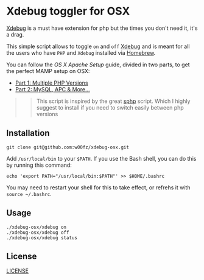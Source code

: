 # Xdebug toggler for OSX

[Xdebug][xdebug] is a must have extension for php but the times you don't need it, it's a drag.

This simple script allows to toggle `on` and `off` [Xdebug][xdebug] and is meant for all the users who have `PHP` and `Xdebug` installed via [Homebrew][brew].

You can follow the _OS X Apache Setup_ guide, divided in two parts, to get the perfect MAMP setup on OSX:

* [Part 1: Multiple PHP Versions][tutorial-1]
* [Part 2: MySQL, APC & More...][tutorial-2]

>> This script is inspired by the great [sphp][sphp] script. Which I highly suggest to install if you need to switch easily between php versions

## Installation

```
git clone git@github.com:w00fz/xdebug-osx.git
```

Add `/usr/local/bin` to your `$PATH`. If you use the Bash shell, you can do this by running this command:
```
echo 'export PATH="/usr/local/bin:$PATH"' >> $HOME/.bashrc
```
You may need to restart your shell for this to take effect, or refrehs it with `source ~/.bashrc`.

## Usage
```
./xdebug-osx/xdebug on
./xdebug-osx/xdebug off
./xdebug-osx/xdebug status
```

## License
[LICENSE](LICENSE)

[xdebug]: http://xdebug.org/
[brew]: http://brew.sh/
[grav]: http://getgrav.org/
[tutorial-1]: http://getgrav.org/blog/mac-os-x-apache-setup-multiple-php-versions
[tutorial-2]: http://getgrav.org/blog/mac-os-x-apache-setup-mysql-vhost-apc
[sphp]: https://github.com/conradkleinespel/sphp-osx
